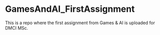 # GamesAndAI_FirstAssignment
This is a repo where the first assignment from Games &amp; AI is uploaded for DMCI MSc.

